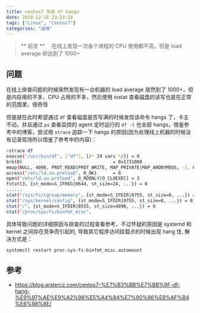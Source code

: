 ```yaml
---
title: centos7 系统 df hangs
date: 2019-12-18 23:23:18
tags: ["Linux", "Centos7"]
categories: "运维"
---
```


> ** 前言 **
　在线上发现一次各个进程的 CPU 使用都不高，但是 load average 却达到了 1000+

## 问题

在线上排查问题的时候突然发现有一台机器的 load average 居然到了 1000+，但是内存用的不多，CPU 占用的不多，然后使用 iostat 查看磁盘的读写也是在正常的范围里，很奇怪

但是就在此时希望通过 `df` 查看磁盘是否写满的时候发现该命令 hangs 了，卡主不动，并且通过 `ps` 查看监控的 agent 定时运行的 `df -l` 也全部 hangs，借鉴参考中的博客，尝试用 `strace` 追踪一下 hangs 的原因(因为处理线上机器的时候没有记录现场所以借鉴了参考中的内容)：

```bash
>strace df
execve("/usr/bin/df", ["df"], [/* 29 vars */]) = 0
brk(0)                                  = 0x1731000
mmap(NULL, 4096, PROT_READ|PROT_WRITE, MAP_PRIVATE|MAP_ANONYMOUS, -1, 0) = 0x7fa7720a7000
access("/etc/ld.so.preload", R_OK)      = 0
open("/etc/ld.so.preload", O_RDONLY|O_CLOEXEC) = 3
fstat(3, {st_mode=S_IFREG|0644, st_size=24, ...}) = 0
......
stat("/sys/fs/cgroup/memory", {st_mode=S_IFDIR|0755, st_size=0, ...}) = 0
stat("/sys/kernel/config", {st_mode=S_IFDIR|0755, st_size=0, ...}) = 0
stat("/", {st_mode=S_IFDIR|0555, st_size=4096, ...}) = 0
stat("/proc/sys/fs/binfmt_misc", 
```

具体导致问题的详细原因与排查的过程查看参考，不过怀疑的原因是 systemd 和 kernel 之间存在竞争而引起的, 导致其它程序访问挂载点的时候出现 hang 住, 解决方式是：

```bash
systemctl restart proc-sys-fs-binfmt_misc.automount
```

## 参考

- https://blog.arstercz.com/centos7-%E7%B3%BB%E7%BB%9F-df-hang-%E9%97%AE%E9%A2%98%E5%A4%84%E7%90%86%E8%AF%B4%E6%98%8E/
